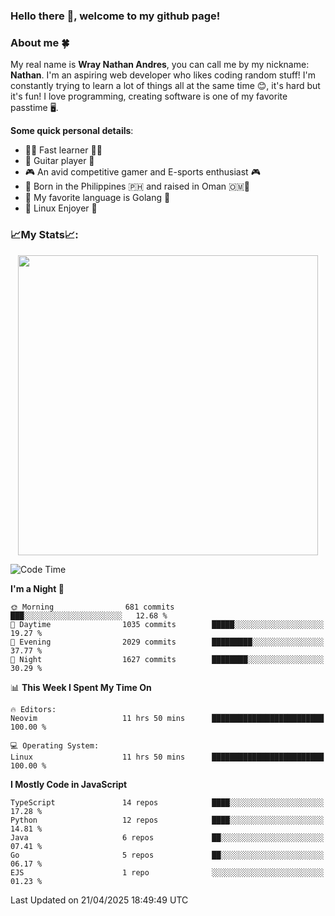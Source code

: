 ### **Hello there 👋, welcome to my github page!**

### **About me 🍀**

My real name is **Wray Nathan Andres**, you can call me by my nickname: **Nathan**. I'm an aspiring web developer who likes coding random stuff! I'm constantly trying to learn a lot of things all at the same time 😊, it's hard but it's fun! I love programming, creating software is one of my favorite passtime 🖥️.

<!-- <img src="https://pbs.twimg.com/media/FYEVH6GaAAE064l?format=jpg&name=medium" width="425" height="215" align="right" /> -->

**Some quick personal details**:

- 🚗💨 Fast learner 🚗💨
- 🎸 Guitar player 🎸
- 🎮 An avid competitive gamer and E-sports enthusiast 🎮
- 🐤 Born in the Philippines 🇵🇭 and raised in Oman 🇴🇲🐤
- 🦦 My favorite language is Golang 🦦
- 🐧 Linux Enjoyer 🐧

### **📈My Stats📈:**

<div style="display: flex; justify-content: center;">
    <img src="https://github-readme-stats.vercel.app/api?username=Ethea2&show_icons=true&count_private=true&theme=midnight-purple&hide_border=true" width="480"/>
    <!-- <img src="https://streak-stats.demolab.com?user=Ethea2&theme=midnight-purple&hide_border=true"/> -->
</div>

<!-- ### **⏲️This week I spent my time on⏲️:** -->
<!---->
<!-- ![Ethea's Waka Stats](https://github-readme-stats.vercel.app/api/wakatime?username=Ethea2&theme=midnight-purple&count_private=true&layout=compact) -->

<!--START_SECTION:waka-->
![Code Time](http://img.shields.io/badge/Code%20Time-707%20hrs%2057%20mins-blue)

**I'm a Night 🦉** 

```text
🌞 Morning                681 commits         ███░░░░░░░░░░░░░░░░░░░░░░   12.68 % 
🌆 Daytime                1035 commits        █████░░░░░░░░░░░░░░░░░░░░   19.27 % 
🌃 Evening                2029 commits        █████████░░░░░░░░░░░░░░░░   37.77 % 
🌙 Night                  1627 commits        ████████░░░░░░░░░░░░░░░░░   30.29 % 
```


📊 **This Week I Spent My Time On** 

```text
🔥 Editors: 
Neovim                   11 hrs 50 mins      █████████████████████████   100.00 % 

💻 Operating System: 
Linux                    11 hrs 50 mins      █████████████████████████   100.00 % 
```

**I Mostly Code in JavaScript** 

```text
TypeScript               14 repos            ████░░░░░░░░░░░░░░░░░░░░░   17.28 % 
Python                   12 repos            ████░░░░░░░░░░░░░░░░░░░░░   14.81 % 
Java                     6 repos             ██░░░░░░░░░░░░░░░░░░░░░░░   07.41 % 
Go                       5 repos             ██░░░░░░░░░░░░░░░░░░░░░░░   06.17 % 
EJS                      1 repo              ░░░░░░░░░░░░░░░░░░░░░░░░░   01.23 % 
```




 Last Updated on 21/04/2025 18:49:49 UTC
<!--END_SECTION:waka-->
